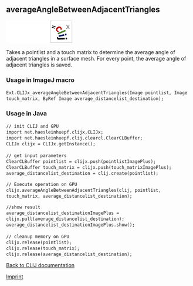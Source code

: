 ## averageAngleBetweenAdjacentTriangles
<img src="images/mini_empty_logo.png"/><img src="images/mini_empty_logo.png"/><img src="images/mini_clijx_logo.png"/>

Takes a pointlist and a touch matrix to determine the average angle of adjacent triangles in a surface mesh. For every point, the average angle of adjacent triangles is saved.

### Usage in ImageJ macro
```
Ext.CLIJx_averageAngleBetweenAdjacentTriangles(Image pointlist, Image touch_matrix, ByRef Image average_distancelist_destination);
```


### Usage in Java
```
// init CLIJ and GPU
import net.haesleinhuepf.clijx.CLIJx;
import net.haesleinhuepf.clij.clearcl.ClearCLBuffer;
CLIJx clijx = CLIJx.getInstance();

// get input parameters
ClearCLBuffer pointlist = clijx.push(pointlistImagePlus);
ClearCLBuffer touch_matrix = clijx.push(touch_matrixImagePlus);
average_distancelist_destination = clij.create(pointlist);
```

```
// Execute operation on GPU
clijx.averageAngleBetweenAdjacentTriangles(clij, pointlist, touch_matrix, average_distancelist_destination);
```

```
//show result
average_distancelist_destinationImagePlus = clijx.pull(average_distancelist_destination);
average_distancelist_destinationImagePlus.show();

// cleanup memory on GPU
clijx.release(pointlist);
clijx.release(touch_matrix);
clijx.release(average_distancelist_destination);
```


[Back to CLIJ documentation](https://clij.github.io/)

[Imprint](https://clij.github.io/imprint)
